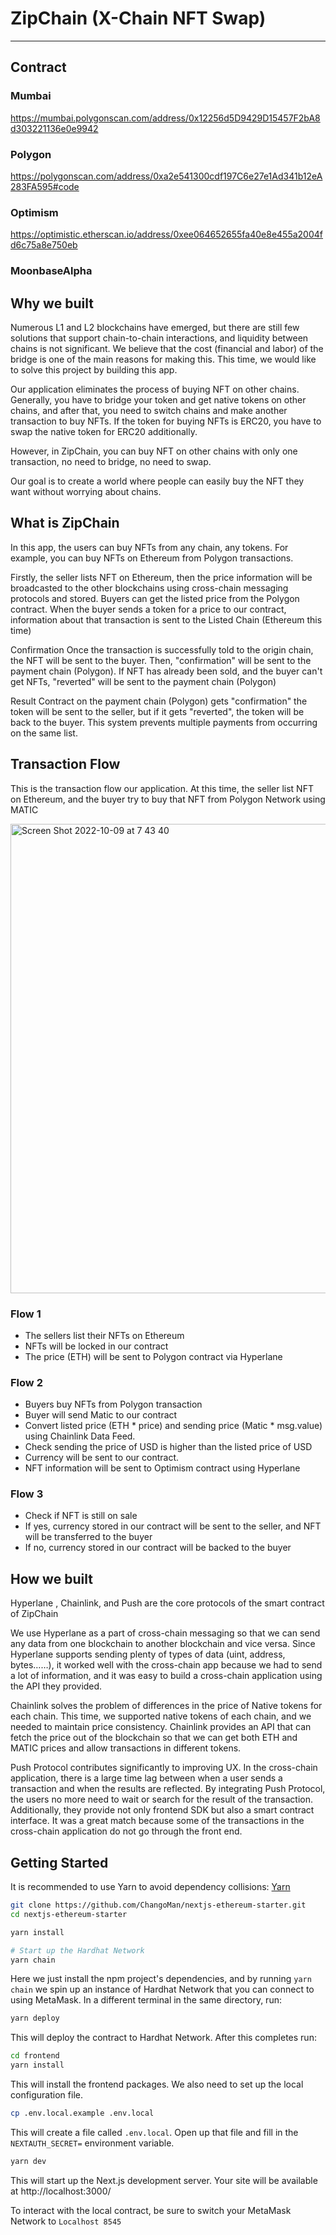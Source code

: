 # ZipChain (X-Chain NFT Swap)

---

## Contract
### Mumbai
https://mumbai.polygonscan.com/address/0x12256d5D9429D15457F2bA8d303221136e0e9942

### Polygon
https://polygonscan.com/address/0xa2e541300cdf197C6e27e1Ad341b12eA283FA595#code

### Optimism
https://optimistic.etherscan.io/address/0xee064652655fa40e8e455a2004fd6c75a8e750eb

### MoonbaseAlpha


## Why we built
Numerous L1 and L2 blockchains have emerged, but there are still few solutions that support chain-to-chain interactions, and liquidity between chains is not significant. We believe that the cost (financial and labor) of the bridge is one of the main reasons for making this.
This time, we would like to solve this project by building this app.

Our application eliminates the process of buying NFT on other chains. Generally, you have to bridge your token and get native tokens on other chains, and after that, you need to switch chains and make another transaction to buy NFTs. If the token for buying NFTs is ERC20, you have to swap the native token for ERC20 additionally.

However, in ZipChain, you can buy NFT on other chains with only one transaction, no need to bridge, no need to swap. 

Our goal is to create a world where people can easily buy the NFT they want without worrying about chains.

## What is ZipChain
In this app, the users can buy NFTs from any chain, any tokens. For example, you can buy NFTs on Ethereum from Polygon transactions.

Firstly, the seller lists NFT on Ethereum, then the price information will be broadcasted to the other blockchains using cross-chain messaging protocols and stored. Buyers can get the listed price from the Polygon contract. When the buyer sends a token for a price to our contract, information about that transaction is sent to the Listed Chain (Ethereum this time) 

Confirmation 
Once the transaction is successfully told to the origin chain, the NFT will be sent to the buyer. Then, "confirmation" will be sent to the payment chain (Polygon). If NFT has already been sold, and the buyer can't get NFTs, "reverted" will be sent to the payment chain (Polygon)

Result
Contract on the payment chain (Polygon) gets "confirmation" the token will be sent to the seller, but if it gets "reverted", the token will be back to the buyer. This system prevents multiple payments from occurring on the same list.


## Transaction Flow
This is the transaction flow our application. At this time, the seller list NFT on Ethereum, and the buyer try to buy that NFT from Polygon Network using MATIC

<img width="751" alt="Screen Shot 2022-10-09 at 7 43 40" src="https://user-images.githubusercontent.com/64068653/194757490-2199824f-a366-4ae4-b92c-4d60d5fe94d1.png">

### Flow 1
- The sellers list their NFTs on Ethereum
- NFTs will be locked in our contract
- The price (ETH) will be sent to Polygon contract via Hyperlane

### Flow 2
- Buyers buy NFTs from Polygon transaction
- Buyer will send Matic to our contract
- Convert listed price (ETH * price) and sending price (Matic * msg.value) using Chainlink Data Feed.
- Check sending the price of USD is higher than the listed price of USD
- Currency will be sent to our contract.
- NFT information will be sent to Optimism contract using Hyperlane

### Flow 3
- Check if NFT is still on sale
- If yes, currency stored in our contract will be sent to the seller, and NFT will be transferred to the buyer
- If no, currency stored in our contract will be backed to the buyer

## How we built
Hyperlane , Chainlink, and Push are the core protocols of the smart contract of ZipChain

We use Hyperlane as a part of cross-chain messaging so that we can send any data from one blockchain to another blockchain and vice versa. 
Since Hyperlane supports sending plenty of types of data (uint, address, bytes……), it worked well with the cross-chain app because we had to send a lot of information, and it was easy to build a cross-chain application using the API they provided.

Chainlink solves the problem of differences in the price of Native tokens for each chain. This time, we supported native tokens of each chain, and we needed to maintain price consistency.
Chainlink provides an API that can fetch the price out of the blockchain so that we can get both ETH and MATIC prices and allow transactions in different tokens.

Push Protocol contributes significantly to improving UX. In the cross-chain application, there is a large time lag between when a user sends a transaction and when the results are reflected. By integrating Push Protocol, the users no more need to wait or search for the result of the transaction. Additionally, they provide not only frontend SDK but also a smart contract interface. It was a great match because some of the transactions in the cross-chain application do not go through the front end.


## Getting Started

It is recommended to use Yarn to avoid dependency collisions: [Yarn](https://classic.yarnpkg.com/en/docs/install)

```bash
git clone https://github.com/ChangoMan/nextjs-ethereum-starter.git
cd nextjs-ethereum-starter

yarn install

# Start up the Hardhat Network
yarn chain
```

Here we just install the npm project's dependencies, and by running `yarn chain` we spin up an instance of Hardhat Network that you can connect to using MetaMask. In a different terminal in the same directory, run:

```bash
yarn deploy
```

This will deploy the contract to Hardhat Network. After this completes run:

```bash
cd frontend
yarn install
```

This will install the frontend packages. We also need to set up the local configuration file.

```bash
cp .env.local.example .env.local
```

This will create a file called `.env.local`. Open up that file and fill in the `NEXTAUTH_SECRET=` environment variable.

```bash
yarn dev
```

This will start up the Next.js development server. Your site will be available at http://localhost:3000/

To interact with the local contract, be sure to switch your MetaMask Network to `Localhost 8545`
